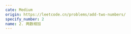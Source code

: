```yaml
---
cate: Medium
origin: https://leetcode.cn/problems/add-two-numbers/
specify_number: 2
name: 2. 两数相加
---
```

